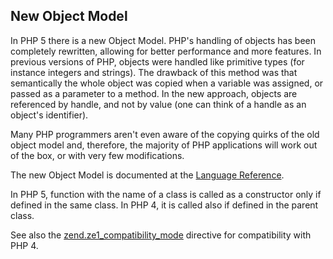 New Object Model
----------------

In PHP 5 there is a new Object Model. PHP's handling of objects has been
completely rewritten, allowing for better performance and more features.
In previous versions of PHP, objects were handled like primitive types
(for instance integers and strings). The drawback of this method was
that semantically the whole object was copied when a variable was
assigned, or passed as a parameter to a method. In the new approach,
objects are referenced by handle, and not by value (one can think of a
handle as an object's identifier).

Many PHP programmers aren't even aware of the copying quirks of the old
object model and, therefore, the majority of PHP applications will work
out of the box, or with very few modifications.

The new Object Model is documented at the
<a href="/language/oop5.html" class="link">Language Reference</a>.

In PHP 5, function with the name of a class is called as a constructor
only if defined in the same class. In PHP 4, it is called also if
defined in the parent class.

See also the
<a href="/ini/core.html#ini.zend.ze1-compatibility-mode" class="link">zend.ze1_compatibility_mode</a>
directive for compatibility with PHP 4.
